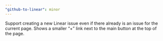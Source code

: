 ```yaml
---
"github-to-linear": minor
---
```


Support creating a new Linear issue even if there already is an issue for the current page. Shows a smaller “+” link next to the main button at the top of the page.
